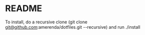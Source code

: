 # README #

To install, do a recursive clone (git clone git@github.com:amerenda/dotfiles.git --recursive) and run ./install
